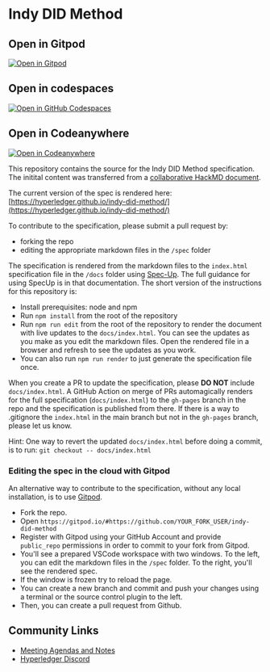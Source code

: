 # Indy DID Method

## Open in Gitpod

[![Open in Gitpod](https://gitpod.io/button/open-in-gitpod.svg)](https://gitpod.io/#https://github.com/hyperledger/indy-did-method)

## Open in codespaces 
[![Open in GitHub Codespaces](https://github.com/codespaces/badge.svg)](https://codespaces.new/hyperledger/indy-did-method)

## Open in Codeanywhere

 [![Open in Codeanywhere](https://codeanywhere.com/img/open-in-codeanywhere-btn.svg)](https://app.codeanywhere.com/#https://github.com/hyperledger/indy-did-method)

This repository contains the source for the Indy DID Method specification. The initital content was transferred from a [collaborative HackMD document](https://hackmd.io/2IKUPROnRXW57Lmal_SGaQ).

The current version of the spec is rendered here: [https://hyperledger.github.io/indy-did-method/](https://hyperledger.github.io/indy-did-method/)

To contribute to the specification, please submit a pull request by:

- forking the repo
- editing the appropriate markdown files in the `/spec` folder

The specification is rendered from the markdown files to the `index.html` specification file in the `/docs` folder
using [Spec-Up](https://github.com/decentralized-identity/spec-up). The full guidance for using SpecUp is in that documentation.
The short version of the instructions for this repository is:

- Install prerequisites: node and npm
- Run `npm install` from the root of the repository
- Run `npm run edit` from the root of the repository to render the document with live updates to the `docs/index.html`. You can see the updates as you make as you edit the markdown files. Open the rendered file in a browser and refresh to see the updates as you work.
- You can also run `npm run render` to just generate the specification file once.

When you create a PR to update the specification, please **DO NOT** include `docs/index.html`. A GitHub Action on merge of PRs automagically
renders for the full specification (`docs/index.html`) to the `gh-pages` branch in the repo and the specification is
published from there. If there is a way to .gitignore the `index.html` in the main branch but not in the `gh-pages` branch, please let us know.

Hint: One way to revert the updated `docs/index.html` before doing a commit, is to run: `git checkout -- docs/index.html`

### Editing the spec in the cloud with Gitpod

An alternative way to contribute to the specification, without any local installation, is to use [Gitpod](https://www.gitpod.io/).
- Fork the repo. 
- Open `https://gitpod.io/#https://github.com/YOUR_FORK_USER/indy-did-method`
- Register with Gitpod using your GitHub Account and provide `public_repo` permissions in order to commit to your fork from Gitpod.
- You'll see a prepared VSCode workspace with two windows. To the left, you can edit the markdown files in the `/spec` folder. To the right, you'll see the rendered spec.
- If the window is frozen try to reload the page.
- You can create a new branch and commit and push your changes using a terminal or the source control plugin to the left.
- Then, you can create a pull request from Github.

## Community Links

- [Meeting Agendas and Notes](https://wiki.hyperledger.org/display/indy/Indy+DID+Method+Specification)
- [Hyperledger Discord](https://discord.gg/hyperledger)
  

